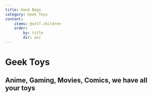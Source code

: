 ```yaml
---
title: Hand Bags
category: Geek Toys
content:
    items: @self.children
    order:
        by: title
        dir: asc
---
```


# Geek Toys
## Anime, Gaming, Movies, Comics, we have **all your toys**
